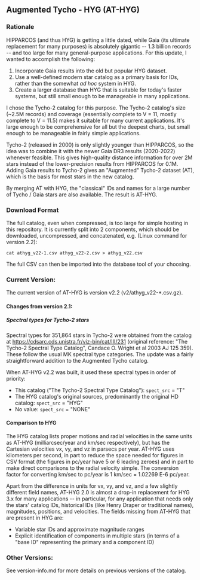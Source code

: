 ## Augmented Tycho - HYG (AT-HYG)

### Rationale

HIPPARCOS (and thus HYG) is getting a little dated, while Gaia (its ultimate replacement for many purposes) is absolutely gigantic -- 1.3 billion records -- and too large for many general-purpose applications. For this update, I wanted to accomplish the following:

1. Incorporate Gaia results into the old but popular HYG dataset.
2. Use a well-defined modern star catalog as a primary basis for IDs, rather than the somewhat _ad hoc_ system in HYG.
3. Create a larger database than HYG that is suitable for today's faster systems, but still small enough to be manageable in many applications.

I chose the Tycho-2 catalog for this purpose. The Tycho-2 catalog's size (~2.5M records) and coverage (essentially complete to V = 11, mostly complete to V = 11.5) makes it suitable for many current applications. It's large enough to be comprehensive for all but the deepest charts, but small enough to be manageable in fairly simple applications. 

Tycho-2 (released in 2000) is only slightly younger than HIPPARCOS, so the idea was to combine it with the newer Gaia DR3 results (2020-2022) whenever feasible. This gives high-quality distance information for over 2M stars instead of the lower-precision results from HIPPARCOS for 0.1M. Adding Gaia results to Tycho-2 gives an "Augmented" Tycho-2 dataset (AT), which is the basis for most stars in the new catalog.

By merging AT with HYG, the "classical" IDs and names for a large number of Tycho / Gaia stars are also available. The result is AT-HYG. 

### Download Format

The full catalog, even when compressed, is too large for simple hosting in this repository. It is currently split into 2 components, which should be downloaded, uncompressed, and concatenated, e.g. (Linux command for version 2.2):

`cat athyg_v22-1.csv athyg_v22-2.csv > athyg_v22.csv`

The full CSV can then be imported into the database tool of your choosing.

### Current Version: 

The current version of AT-HYG is version v2.2 (v2/athyg_v22-*.csv.gz). 

#### Changes from version 2.1:

##### Spectral types for Tycho-2 stars

Spectral types for 351,864 stars in Tycho-2 were obtained from the catalog at https://cdsarc.cds.unistra.fr/viz-bin/cat/III/231 (original reference: "The Tycho-2 Spectral Type Catalog", Candace O. Wright et al 2003 AJ 125 359). These follow the usual MK spectral type categories. The update was a fairly straightforward addition to the Augmented Tycho catalog.

When AT-HYG v2.2 was built, it used these spectral types in order of priority:

* This catalog ("The Tycho-2 Spectral Type Catalog"): `spect_src` = "T"
* The HYG catalog's original sources, predominantly the original HD catalog: `spect_src` = "HYG"
* No value: `spect_src` = "NONE"

#### Comparison to HYG

The HYG catalog lists proper motions and radial velocities in the same units as AT-HYG (milliarcsec/year and km/sec respectively), but has the Cartesian velocities vx, vy, and vz in parsecs per year. AT-HYG uses kilometers per second, in part to reduce the space needed for figures in CSV format (the figures in pc/year have 5 or 6 leading zeroes) and in part to make direct comparisons to the radial velocity simple. The conversion factor for converting km/sec to pc/year is 1 km/sec = 1.02269 E-6 pc/year.

Apart from the difference in units for vx, vy, and vz, and a few slightly different field names, AT-HYG 2.0 is almost a drop-in replacement for HYG 3.x for many applications -- in particular, for any application that needs only the stars' catalog IDs, historical IDs (like Henry Draper or traditional names), magnitudes, positions, and velocities. The fields missing from AT-HYG that are present in HYG are:

* Variable star IDs and approximate magnitude ranges
* Explicit identification of components in multiple stars (in terms of a "base ID" representing the primary and a component ID)

### Other Versions:

See version-info.md for more details on previous versions of the catalog.